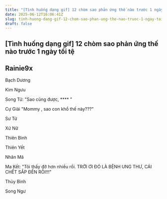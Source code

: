 ```yaml
---
title: "[Tình huống dạng gif] 12 chòm sao phản ứng thế nào trước 1 ngày tồi tệ"
date: 2025-06-12T16:06:41Z
slug: tinh-huong-dang-gif-12-chom-sao-phan-ung-the-nao-truoc-1-ngay-toi-te
draft: false
---
```


## [Tình huống dạng gif] 12 chòm sao phản ứng thế nào trước 1 ngày tồi tệ

## Rainie9x

Bạch Dương


Kim Ngưu


Song Tử: "Sao cũng được, **** "


Cự Giải "Mommy , sao con khổ thế này???"


Sư Tử


Xử Nữ


Thiên Bình


Thiên Yết


Nhân Mã


Ma Kết: "Tôi thấy đỡ hơn nhiều rồi. TRỜI ƠI ĐÓ LÀ BỆNH UNG THƯ, CÁI CHẾT SẮP ĐẾN RỒI!!!"


Thủy Bình


Song Ngư